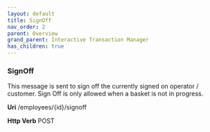 ```yaml
---
layout: default
title: SignOff  
nav_order: 2
parent: Overview
grand_parent: Interactive Transaction Manager
has_children: true
---
```

### SignOff

This message is sent to sign off the currently signed on operator /
customer. Sign Off is only allowed when a basket is not in progress.

**Uri** /employees/{id}/signoff

**Http Verb** POST
